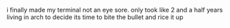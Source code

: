 i finally made my terminal not an eye sore. only took like 2 and a half years living in arch to decide its time to bite the bullet and rice it up
